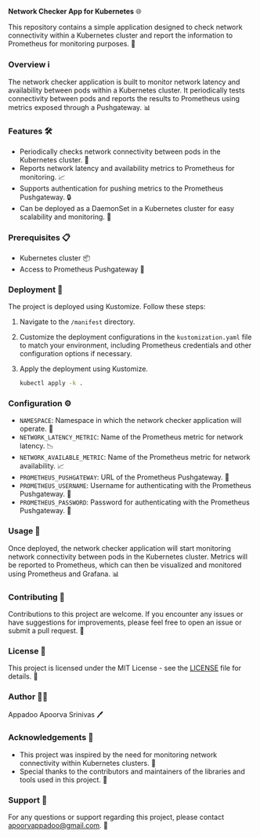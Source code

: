 **Network Checker App for Kubernetes** 🌐

This repository contains a simple application designed to check network connectivity within a Kubernetes cluster and report the information to Prometheus for monitoring purposes. 🚀

### Overview ℹ️

The network checker application is built to monitor network latency and availability between pods within a Kubernetes cluster. It periodically tests connectivity between pods and reports the results to Prometheus using metrics exposed through a Pushgateway. 📊

### Features 🛠️

- Periodically checks network connectivity between pods in the Kubernetes cluster. 🔄
- Reports network latency and availability metrics to Prometheus for monitoring. 📈
- Supports authentication for pushing metrics to the Prometheus Pushgateway. 🔒
- Can be deployed as a DaemonSet in a Kubernetes cluster for easy scalability and monitoring. 🚢

### Prerequisites 📋

- Kubernetes cluster 📦
- Access to Prometheus Pushgateway 🔑

### Deployment 🚀

The project is deployed using Kustomize. Follow these steps:

1. Navigate to the `/manifest` directory.

2. Customize the deployment configurations in the `kustomization.yaml` file to match your environment, including Prometheus credentials and other configuration options if necessary.

3. Apply the deployment using Kustomize.

   ```bash
   kubectl apply -k .
   ```

### Configuration ⚙️

- `NAMESPACE`: Namespace in which the network checker application will operate. 📂
- `NETWORK_LATENCY_METRIC`: Name of the Prometheus metric for network latency. 📉
- `NETWORK_AVAILABLE_METRIC`: Name of the Prometheus metric for network availability. 📈
- `PROMETHEUS_PUSHGATEWAY`: URL of the Prometheus Pushgateway. 🚪
- `PROMETHEUS_USERNAME`: Username for authenticating with the Prometheus Pushgateway. 👤
- `PROMETHEUS_PASSWORD`: Password for authenticating with the Prometheus Pushgateway. 🔑

### Usage 🚀

Once deployed, the network checker application will start monitoring network connectivity between pods in the Kubernetes cluster. Metrics will be reported to Prometheus, which can then be visualized and monitored using Prometheus and Grafana. 📊

### Contributing 🤝

Contributions to this project are welcome. If you encounter any issues or have suggestions for improvements, please feel free to open an issue or submit a pull request. 🎉

### License 📄

This project is licensed under the MIT License - see the [LICENSE](LICENSE) file for details. 📜

### Author 🧑‍💻

Appadoo Apoorva Srinivas 🖊️

### Acknowledgements 🙏

- This project was inspired by the need for monitoring network connectivity within Kubernetes clusters. 🌟
- Special thanks to the contributors and maintainers of the libraries and tools used in this project. 🙌

### Support 📧

For any questions or support regarding this project, please contact apoorvappadoo@gmail.com. 📮